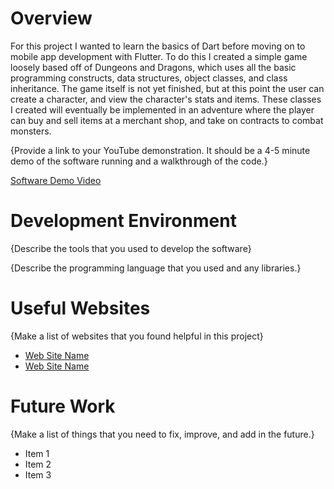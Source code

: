 # Overview
For this project I wanted to learn the basics of Dart before moving on to mobile app development with Flutter. To do this I created a simple game loosely based 
off of Dungeons and Dragons, which uses all the basic programming constructs, data structures, object classes, and class inheritance. The game itself is not yet 
finished, but at this point the user can create a character, and view the character's stats and items. These classes I created will eventually be implemented in
an adventure where the player can buy and sell items at a merchant shop, and take on contracts to combat monsters. 

{Provide a link to your YouTube demonstration.  It should be a 4-5 minute demo of the software running and a walkthrough of the code.}

[Software Demo Video](http://youtube.link.goes.here)

# Development Environment

{Describe the tools that you used to develop the software}

{Describe the programming language that you used and any libraries.}

# Useful Websites

{Make a list of websites that you found helpful in this project}
* [Web Site Name](http://url.link.goes.here)
* [Web Site Name](http://url.link.goes.here)

# Future Work

{Make a list of things that you need to fix, improve, and add in the future.}
* Item 1
* Item 2
* Item 3
